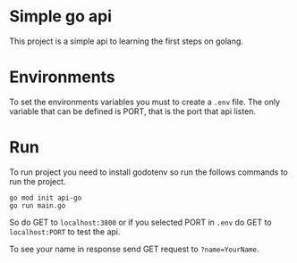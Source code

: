 # Simple go api

This project is a simple api to learning the first steps on golang.

# Environments

To set the environments variables you must to create a `.env` file. The only variable that can be defined is PORT, that is the port that api listen.

# Run

To run project you need to install godotenv so run the follows commands to run the project.

```
go mod init api-go
go run main.go
```

So do GET to `localhost:3800` or if you selected PORT in `.env` do GET to `localhost:PORT` to test the api.

To see your name in response send GET request to `?name=YourName`.